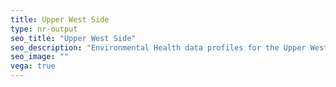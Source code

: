 ```yaml
---
title: Upper West Side
type: nr-output
seo_title: "Upper West Side"
seo_description: "Environmental Health data profiles for the Upper West Side neighborhood of NYC."
seo_image: ""
vega: true
---
```

